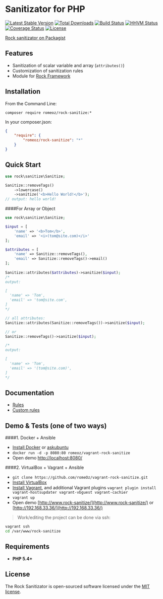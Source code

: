 Sanitizator for PHP
=======================

[![Latest Stable Version](https://poser.pugx.org/romeOz/rock-sanitize/v/stable.svg)](https://packagist.org/packages/romeOz/rock-sanitize)
[![Total Downloads](https://poser.pugx.org/romeOz/rock-sanitize/downloads.svg)](https://packagist.org/packages/romeOz/rock-sanitize)
[![Build Status](https://travis-ci.org/romeOz/rock-sanitize.svg?branch=master)](https://travis-ci.org/romeOz/rock-sanitize)
[![HHVM Status](http://hhvm.h4cc.de/badge/romeoz/rock-sanitize.svg)](http://hhvm.h4cc.de/package/romeoz/rock-sanitize)
[![Coverage Status](https://coveralls.io/repos/romeOz/rock-sanitize/badge.svg?branch=master)](https://coveralls.io/r/romeOz/rock-sanitize?branch=master)
[![License](https://poser.pugx.org/romeOz/rock-sanitize/license.svg)](https://packagist.org/packages/romeOz/rock-sanitize)

[Rock sanitizator on Packagist](https://packagist.org/packages/romeOz/rock-sanitize)

Features
-------------------

 * Sanitization of scalar variable and array (`attributes()`)
 * Customization of sanitization rules
 * Module for [Rock Framework](https://github.com/romeOz/rock)
 
Installation
-------------------

From the Command Line:

```composer require romeoz/rock-sanitize:*```

In your composer.json:

```json
{
    "require": {
        "romeoz/rock-sanitize": "*"
    }
}
```

Quick Start
-------------------

```php
use rock\sanitize\Sanitize;

Sanitize::removeTags()
    ->lowercase()
    ->sanitize('<b>Hello World!</b>');
// output: hello world!    
```

####For Array or Object

```php
use rock\sanitize\Sanitize;

$input = [
    'name' => '<b>Tom</b>',
    'email' => '<i>(tom@site.com)</i>'
];

$attributes = [
    'name' => Sanitize::removeTags(),
    'email' => Sanitize::removeTags()->email()
];
        
Sanitize::attributes($attributes)->sanitize($input);
/*
output:

[
  'name' => 'Tom',
  'email' => 'tom@site.com',
]
*/

// all attributes:
Sanitize::attributes(Sanitize::removeTags())->sanitize($input);

// or
Sanitize::removeTags()->sanitize($input);

/*
output:

[
  'name' => 'Tom',
  'email' => '(tom@site.com)',
]
*/
```

Documentation
-------------------

 * [Rules](https://github.com/romeOz/rock-sanitize/blob/master/docs/rules.md)
 * [Custom rules](https://github.com/romeOz/rock-sanitize/blob/master/docs/custom-rules.md)

Demo & Tests (one of two ways)
-------------------

####1. Docker + Ansible

 * [Install Docker](https://docs.docker.com/installation/) or [askubuntu](http://askubuntu.com/a/473720)
 * `docker run -d -p 8080:80 romeoz/vagrant-rock-sanitize`
 * Open demo [http://localhost:8080/](http://localhost:8080/)
 
####2. VirtualBox + Vagrant + Ansible

 * `git clone https://github.com/romeOz/vagrant-rock-sanitize.git`
 * [Install VirtualBox](https://www.virtualbox.org/wiki/Downloads)
 * [Install Vagrant](https://www.vagrantup.com/downloads), and additional Vagrant plugins `vagrant plugin install vagrant-hostsupdater vagrant-vbguest vagrant-cachier`
 * `vagrant up`
 * Open demo [http://www.rock-sanitize/](http://www.rock-sanitize/) or [http://192.168.33.36/](http://192.168.33.36/)

> Work/editing the project can be done via ssh:

```bash
vagrant ssh
cd /var/www/rock-sanitize
```

Requirements
-------------------

 * **PHP 5.4+**

License
-------------------

The Rock Sanitizator is open-sourced software licensed under the [MIT license](http://opensource.org/licenses/MIT).
